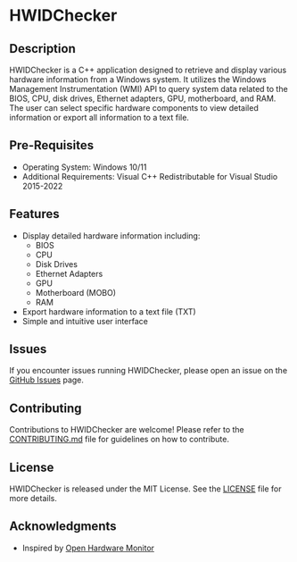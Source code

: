 # HWIDChecker

## Description
HWIDChecker is a C++ application designed to retrieve and display various hardware information from a Windows system. It utilizes the Windows Management Instrumentation (WMI) API to query system data related to the BIOS, CPU, disk drives, Ethernet adapters, GPU, motherboard, and RAM. The user can select specific hardware components to view detailed information or export all information to a text file.

## Pre-Requisites
- Operating System: Windows 10/11
- Additional Requirements: Visual C++ Redistributable for Visual Studio 2015-2022

## Features
- Display detailed hardware information including:
  - BIOS
  - CPU
  - Disk Drives
  - Ethernet Adapters
  - GPU
  - Motherboard (MOBO)
  - RAM
- Export hardware information to a text file (TXT)
- Simple and intuitive user interface

## Issues
If you encounter issues running HWIDChecker, please open an issue on the [GitHub Issues](https://github.com/stormy99/HWIDChecker/issues) page.

## Contributing
Contributions to HWIDChecker are welcome! Please refer to the [CONTRIBUTING.md](https://github.com/stormy99/HWIDChecker/CONTRIBUTING.md) file for guidelines on how to contribute.

## License
HWIDChecker is released under the MIT License. See the [LICENSE](https://github.com/stormy99/HWIDChecker/LICENSE) file for more details.

## Acknowledgments
- Inspired by [Open Hardware Monitor](https://openhardwaremonitor.org/)
